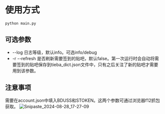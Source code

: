 # 使用方式
```
python main.py
```
## 可选参数
* --log 日志等级，默认info。可选info/debug
* -r --refresh 是否刷新需要签到的贴吧，默认false。第一次运行时会自动将需要签到的贴吧保存到tieba_dict.json文件中，只有之后关注了新的贴吧才需要用到该参数。

## 注意事项  
需要在account.json中填入BDUSS和STOKEN。这两个参数可通过浏览器f12抓包获取。
![Snipaste_2024-08-28_17-27-09](https://github.com/user-attachments/assets/2730fa71-cb49-4417-9f81-ad5f74d108cc)


